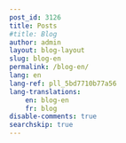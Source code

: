 ```yaml
---
post_id: 3126
title: Posts
#title: Blog
author: admin
layout: blog-layout
slug: blog-en
permalink: /blog-en/
lang: en
lang-ref: pll_5bd7710b77a56
lang-translations:
    en: blog-en
    fr: blog
disable-comments: true
searchskip: true
---
```


